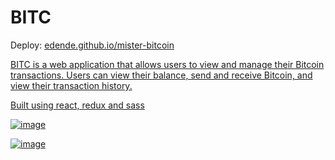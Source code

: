 <h1> BITC </h1>

<p>Deploy: <a href="edende.github.io/mister-bitcoin"> edende.github.io/mister-bitcoin </p>

<p> BITC is a web application that allows users to view and manage their Bitcoin transactions. Users can view their balance, send and receive Bitcoin, and view their transaction history. </p>

<p> Built using react, redux and sass </p>


![image](https://user-images.githubusercontent.com/93701509/233449237-6bb80827-9cb9-40d0-8e77-f5cd6e8079a2.png)

![image](https://user-images.githubusercontent.com/93701509/233449297-fd0b20c6-0c12-4a23-8b30-2b6300038794.png)

